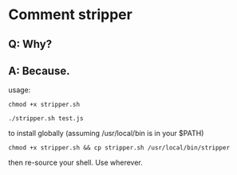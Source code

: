 # Comment stripper
## Q: Why?
## A: Because.

usage:

```chmod +x stripper.sh```

```./stripper.sh test.js```

to install globally (assuming /usr/local/bin is in your $PATH)

```chmod +x stripper.sh && cp stripper.sh /usr/local/bin/stripper```

then re-source your shell. Use wherever.
